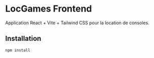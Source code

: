 # LocGames Frontend

Application React + Vite + Tailwind CSS pour la location de consoles.

## Installation

```bash
npm install
